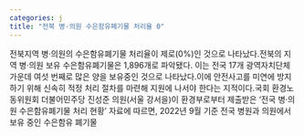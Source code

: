 ```yaml
---
categories: j
title: "전북 병·의원 수은함유폐기물 처리율 0"
---
```

전북지역 병·의원의 수은함유폐기물 처리율이 제로(0%)인 것으로 나타났다.전북의 지역 병·의원 보유 수은함유폐기물은 1,896개로 파악됐다. 이는 전국 17개 광역자치단체 가운데 여섯 번째로 많은 양을 보유중인 것으로 나타났다.이에 안전사고를 미연에 방지하기 위해 신속히 적정 처리 절차를 마련해 지원에 나서야 한다는 지적이다.국회 환경노동위원회 더불어민주당 진성준 의원(서울 강서을)이 환경부로부터 제출받은 ‘전국 병·의원 수은함유폐기물 처리 현황’ 자료에 따르면, 2022년 9월 기준 전국 병원과 의원에서 보유 중인 수은함유 폐기물